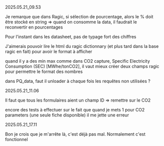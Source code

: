 ﻿2025.05.21_09.53

Je remarque que dans Ragic, si sélection de pourcentage, alors le % doit être stocké en string => quand on consomme la data, il faudrait le reconvertir en pourcentages

Pour l'instant dans les datasheet, pas de typage fort des chiffres

J'aimerais pouvoir lire le html du ragic dictionnary (et plus tard dans la base ragic en fait) pour avoir le format à afficher

quand il y a des min max comme dans CO2 capture, Specific Electricity Consumption (SEC) [MWhe/tonCO2], il vaut mieux créer deux champs ragic pour permettre le format des nombres


dans PQ_data, faut il unloader à chaque fois les requêtes non utilisées ?

2025.05.21_11.06

Il faut que tous les formulaires aient un champ ID
=> remettre sur le CO2

encore des tests à effectuer sur le fait que quand je mets 1 pour CO2 parameters (une seule fiche disponible) il me jette une erreur

2025.05.21_17.11

Bon je crois que je m'arrête là, c'est déjà pas mal.
Normalement c'est fonctionnel